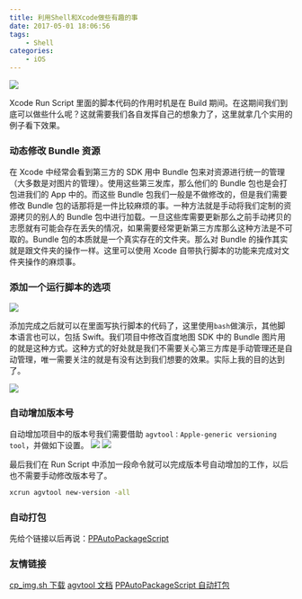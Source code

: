 ```yaml
---
title: 利用Shell和Xcode做些有趣的事
date: 2017-05-01 18:06:56
tags: 
    - Shell
categories: 
    - iOS
---
```


![][image-1]

Xcode Run Script 里面的脚本代码的作用时机是在 Build 期间。在这期间我们到底可以做些什么呢？这就需要我们各自发挥自己的想象力了，这里就拿几个实用的例子看下效果。

<!-- more -->

### 动态修改 Bundle 资源

在 Xcode 中经常会看到第三方的 SDK 用中 Bundle 包来对资源进行统一的管理（大多数是对图片的管理）。使用这些第三发库，那么他们的 Bundle 包也是会打包进我们的 App 中的。而这些 Bundle 包我们一般是不做修改的，但是我们需要修改 Bundle 包的话那将是一件比较麻烦的事。一种方法就是手动将我们定制的资源拷贝的别人的 Bundle 包中进行加载。一旦这些库需要更新那么之前手动拷贝的志愿就有可能会存在丢失的情况，如果需要经常更新第三方库那么这种方法是不可取的。Bundle 包的本质就是一个真实存在的文件夹。那么对 Bundle 的操作其实就是跟文件夹的操作一样。这里可以使用 Xcode 自带执行脚本的功能来完成对文件夹操作的麻烦事。

### 添加一个运行脚本的选项

![][image-2]

添加完成之后就可以在里面写执行脚本的代码了，这里使用`bash`做演示，其他脚本语言也可以，包括 Swift。我们项目中修改百度地图 SDK 中的 Bundle 图片用的就是这种方式。这种方式的好处就是我们不需要关心第三方库是手动管理还是自动管理，唯一需要关注的就是有没有达到我们想要的效果。实际上我的目的达到了。

![][image-3]

### 自动增加版本号

自动增加项目中的版本号我们需要借助 `agvtool：Apple-generic versioning tool`，并做如下设置。
![][image-4]
![][image-5]

最后我们在 Run Script 中添加一段命令就可以完成版本号自动增加的工作，以后也不需要手动修改版本号了。

```bash
xcrun agvtool new-version -all
```

### 自动打包

先给个链接以后再说：[PPAutoPackageScript][1]

### 友情链接

<a href="/src/cp_img.sh" >cp_img.sh 下载</a>
[agvtool 文档][2]
[PPAutoPackageScript 自动打包][3]

[1]: https://github.com/jkpang/PPAutoPackageScript
[2]: https://developer.apple.com/library/content/qa/qa1827/_index.html
[3]: https://github.com/jkpang/PPAutoPackageScript
[image-1]: /images/2017/xcode-run-script-header.png
[image-2]: /images/2017/xcode-run-script-step.png
[image-3]: /images/2017/xcode-run-script-bash.png
[image-4]: /images/2017/xcode-run-script-version.png
[image-5]: /images/2017/xcode-run-script-info.png
